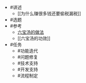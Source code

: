 - #讲述
	- [[为什么赚很多钱还要偷税漏税]]
- #选题
- #参考
	- [六宝汤的做法](https://zhuanlan.zhihu.com/p/656712998)
	- [[六宝汤的功效]]
- #任务
	- #功能迭代
	- #问题修复
	- #技术支持
	- #开发支持
	- #流程制定